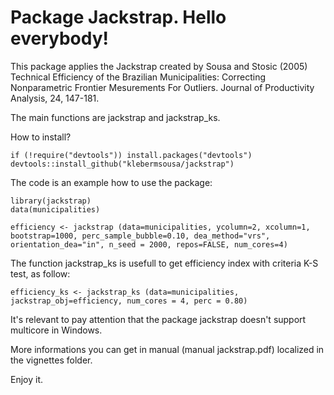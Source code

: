 # Package Jackstrap. Hello everybody!

This package applies the Jackstrap created by Sousa and Stosic (2005) Technical Efficiency of the Brazilian Municipalities: Correcting Nonparametric Frontier Mesurements For Outliers. Journal of Productivity Analysis, 24, 147-181.

The main functions are jackstrap and jackstrap_ks. 

How to install?

```{r}
if (!require("devtools")) install.packages("devtools")
devtools::install_github("klebermsousa/jackstrap")
```

The code is an example how to use the package:

```{r}
library(jackstrap)
data(municipalities)

efficiency <- jackstrap (data=municipalities, ycolumn=2, xcolumn=1, bootstrap=1000, perc_sample_bubble=0.10, dea_method="vrs", orientation_dea="in", n_seed = 2000, repos=FALSE, num_cores=4)
```
The function jackstrap_ks is usefull to get efficiency index with criteria K-S test, as follow:

```{r}
efficiency_ks <- jackstrap_ks (data=municipalities, jackstrap_obj=efficiency, num_cores = 4, perc = 0.80)
```
It's relevant to pay attention that the package jackstrap doesn't support multicore in Windows.

More informations you can get in manual (manual jackstrap.pdf) localized in the vignettes folder.

Enjoy it.






